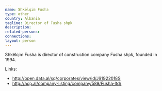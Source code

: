 ```yaml
---
name: Shkëlqim Fusha
type: other
country: Albania
tagline: Director of Fusha shpk
description:
related-persons:
connections:
layout: person
---
```

Shkëlqim Fusha is director of construction company Fusha shpk, founded in 1994.

Links:
* <http://open.data.al/sq/corporates/view/id/J61922018S>
* <http://acp.al/company-listing/company/589/Fusha-ltd/>
